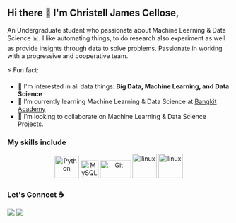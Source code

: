 ## Hi there 👋 I'm Christell James Cellose,

An Undergraduate student who passionate about Machine Learning & Data Science :bar_chart:. I like automating things, to do research also experiment as well as provide insights through data to solve problems. Passionate in working with a progressive and cooperative team.


<!--
**christelljamescellose/christelljamescellose** is a ✨ _special_ ✨ repository because its `README.md` (this file) appears on your GitHub profile.

Here are some ideas to get you started:

- 🔭 I’m currently working on ...
- 🌱 I’m currently learning ...
- 👯 I’m looking to collaborate on ...
- 🤔 I’m looking for help with ...
- 💬 Ask me about ...
- 📫 How to reach me: ...
- 😄 Pronouns: ...
- ⚡ Fun fact: ...
-->

⚡ Fun fact:
- 🔭 I'm interested in all data things: **Big Data, Machine Learning, and Data Science**
- 🌱 I’m currently learning Machine Learning & Data Science at [Bangkit Academy](https://grow.google/intl/id_id/bangkit/)
- 👯 I’m looking to collaborate on Machine Learning & Data Science Projects.

### My skills include
<p align="center">
  <img title="Python" alt="Python" src="https://raw.githubusercontent.com/Thomas-George-T/Thomas-George-T/master/assets/python.svg" width="55" height="50" />
  <img title="MySQL" alt="MySQL" src="https://raw.githubusercontent.com/Thomas-George-T/Thomas-George-T/master/assets/mysql.svg" width="40" height="40" />
  <img title="Git" alt="Git" src="https://raw.githubusercontent.com/Thomas-George-T/Thomas-George-T/master/assets/git.svg" width="70" height="40" />
  <img title="R" alt="linux" src="https://raw.githubusercontent.com/Thomas-George-T/Thomas-George-T/master/assets/r-lang.svg" width="55" />
  <img title="Google Cloud" alt="linux" src="https://seeklogo.com/images/G/google-cloud-logo-ADE788217F-seeklogo.com.png" width="55" />
</p>
  
### Let's Connect :coffee:
<a target="_blank" href="https://www.linkedin.com/in/christell-james-cellose"><img src="https://img.shields.io/badge/-LinkedIn-0077B5?style=for-the-badge&logo=Linkedin&logoColor=white"></img></a>
<a target="_blank" href="mailto:christeljamescellose@gmail.com"><img src="https://img.shields.io/badge/-Gmail-D14836?style=for-the-badge&logo=Gmail&logoColor=white"></img></a>
